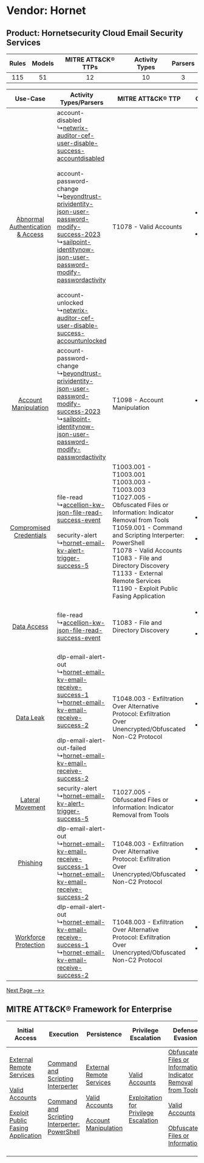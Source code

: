 Vendor: Hornet
==============
Product: Hornetsecurity Cloud Email Security Services
-----------------------------------------------------
| Rules | Models | MITRE ATT&CK® TTPs | Activity Types | Parsers |
|:-----:|:------:|:------------------:|:--------------:|:-------:|
|  115  |   51   |         12         |       10       |    3    |

|    Use-Case    | Activity Types/Parsers    | MITRE ATT&CK® TTP    | Content    |
|:----:| ---- | ---- | ---- |
| [Abnormal Authentication & Access](../../../UseCases/uc_abnormal_authentication_&_access.md) |  account-disabled<br> ↳[netwrix-auditor-cef-user-disable-success-accountdisabled](Ps/pC_netwrixauditorcefuserdisablesuccessaccountdisabled.md)<br><br> account-password-change<br> ↳[beyondtrust-prividentity-json-user-password-modify-success-2023](Ps/pC_beyondtrustprividentityjsonuserpasswordmodifysuccess2023.md)<br> ↳[sailpoint-identitynow-json-user-password-modify-passwordactivity](Ps/pC_sailpointidentitynowjsonuserpasswordmodifypasswordactivity.md)<br><br> account-unlocked<br> ↳[netwrix-auditor-cef-user-disable-success-accountunlocked](Ps/pC_netwrixauditorcefuserdisablesuccessaccountunlocked.md)<br> | T1078 - Valid Accounts<br>    | [<ul><li>2 Rules</li></ul><ul><li>1 Models</li></ul>](RM/r_m_hornet_hornetsecurity_cloud_email_security_services_Abnormal_Authentication_&_Access.md) |
|    [Account Manipulation](../../../UseCases/uc_account_manipulation.md)    |  account-password-change<br> ↳[beyondtrust-prividentity-json-user-password-modify-success-2023](Ps/pC_beyondtrustprividentityjsonuserpasswordmodifysuccess2023.md)<br> ↳[sailpoint-identitynow-json-user-password-modify-passwordactivity](Ps/pC_sailpointidentitynowjsonuserpasswordmodifypasswordactivity.md)<br>    | T1098 - Account Manipulation<br>    | [<ul><li>1 Rules</li></ul>](RM/r_m_hornet_hornetsecurity_cloud_email_security_services_Account_Manipulation.md)    |
|          [Compromised Credentials](../../../UseCases/uc_compromised_credentials.md)          |  file-read<br> ↳[accellion-kw-json-file-read-success-event](Ps/pC_accellionkwjsonfilereadsuccessevent.md)<br><br> security-alert<br> ↳[hornet-email-kv-alert-trigger-success-5](Ps/pC_hornetemailkvalerttriggersuccess5.md)<br>    | T1003.001 - T1003.001<br>T1003.003 - T1003.003<br>T1027.005 - Obfuscated Files or Information: Indicator Removal from Tools<br>T1059.001 - Command and Scripting Interperter: PowerShell<br>T1078 - Valid Accounts<br>T1083 - File and Directory Discovery<br>T1133 - External Remote Services<br>T1190 - Exploit Public Fasing Application<br> | [<ul><li>61 Rules</li></ul><ul><li>28 Models</li></ul>](RM/r_m_hornet_hornetsecurity_cloud_email_security_services_Compromised_Credentials.md)        |
|    [Data Access](../../../UseCases/uc_data_access.md)    |  file-read<br> ↳[accellion-kw-json-file-read-success-event](Ps/pC_accellionkwjsonfilereadsuccessevent.md)<br>    | T1083 - File and Directory Discovery<br>    | [<ul><li>32 Rules</li></ul><ul><li>18 Models</li></ul>](RM/r_m_hornet_hornetsecurity_cloud_email_security_services_Data_Access.md)    |
|    [Data Leak](../../../UseCases/uc_data_leak.md)    |  dlp-email-alert-out<br> ↳[hornet-email-kv-email-receive-success-1](Ps/pC_hornetemailkvemailreceivesuccess1.md)<br> ↳[hornet-email-kv-email-receive-success-2](Ps/pC_hornetemailkvemailreceivesuccess2.md)<br><br> dlp-email-alert-out-failed<br> ↳[hornet-email-kv-email-receive-success-2](Ps/pC_hornetemailkvemailreceivesuccess2.md)<br>    | T1048.003 - Exfiltration Over Alternative Protocol: Exfiltration Over Unencrypted/Obfuscated Non-C2 Protocol<br>    | [<ul><li>39 Rules</li></ul><ul><li>19 Models</li></ul>](RM/r_m_hornet_hornetsecurity_cloud_email_security_services_Data_Leak.md)    |
|    [Lateral Movement](../../../UseCases/uc_lateral_movement.md)    |  security-alert<br> ↳[hornet-email-kv-alert-trigger-success-5](Ps/pC_hornetemailkvalerttriggersuccess5.md)<br>    | T1027.005 - Obfuscated Files or Information: Indicator Removal from Tools<br>    | [<ul><li>1 Rules</li></ul>](RM/r_m_hornet_hornetsecurity_cloud_email_security_services_Lateral_Movement.md)    |
|    [Phishing](../../../UseCases/uc_phishing.md)    |  dlp-email-alert-out<br> ↳[hornet-email-kv-email-receive-success-1](Ps/pC_hornetemailkvemailreceivesuccess1.md)<br> ↳[hornet-email-kv-email-receive-success-2](Ps/pC_hornetemailkvemailreceivesuccess2.md)<br>    | T1048.003 - Exfiltration Over Alternative Protocol: Exfiltration Over Unencrypted/Obfuscated Non-C2 Protocol<br>    | [<ul><li>1 Rules</li></ul><ul><li>1 Models</li></ul>](RM/r_m_hornet_hornetsecurity_cloud_email_security_services_Phishing.md)    |
|    [Workforce Protection](../../../UseCases/uc_workforce_protection.md)    |  dlp-email-alert-out<br> ↳[hornet-email-kv-email-receive-success-1](Ps/pC_hornetemailkvemailreceivesuccess1.md)<br> ↳[hornet-email-kv-email-receive-success-2](Ps/pC_hornetemailkvemailreceivesuccess2.md)<br>    | T1048.003 - Exfiltration Over Alternative Protocol: Exfiltration Over Unencrypted/Obfuscated Non-C2 Protocol<br>    | [<ul><li>4 Rules</li></ul><ul><li>1 Models</li></ul>](RM/r_m_hornet_hornetsecurity_cloud_email_security_services_Workforce_Protection.md)    |
[Next Page -->>](2_ds_hornet_hornetsecurity_cloud_email_security_services.md)

MITRE ATT&CK® Framework for Enterprise
--------------------------------------
| Initial Access                                                                                                                                                                                                                         | Execution                                                                                                                                                                                    | Persistence                                                                                                                                                                                                               | Privilege Escalation                                                                                                                                          | Defense Evasion                                                                                                                                                                                                                                                               | Credential Access                                                          | Discovery                                                                         | Lateral Movement | Collection | Command and Control | Exfiltration                                                                                                                                                                                                                                         | Impact |
| -------------------------------------------------------------------------------------------------------------------------------------------------------------------------------------------------------------------------------------- | -------------------------------------------------------------------------------------------------------------------------------------------------------------------------------------------- | ------------------------------------------------------------------------------------------------------------------------------------------------------------------------------------------------------------------------- | ------------------------------------------------------------------------------------------------------------------------------------------------------------- | ----------------------------------------------------------------------------------------------------------------------------------------------------------------------------------------------------------------------------------------------------------------------------- | -------------------------------------------------------------------------- | --------------------------------------------------------------------------------- | ---------------- | ---------- | ------------------- | ---------------------------------------------------------------------------------------------------------------------------------------------------------------------------------------------------------------------------------------------------- | ------ |
| [External Remote Services](https://attack.mitre.org/techniques/T1133)<br><br>[Valid Accounts](https://attack.mitre.org/techniques/T1078)<br><br>[Exploit Public Fasing Application](https://attack.mitre.org/techniques/T1190)<br><br> | [Command and Scripting Interperter](https://attack.mitre.org/techniques/T1059)<br><br>[Command and Scripting Interperter: PowerShell](https://attack.mitre.org/techniques/T1059/001)<br><br> | [External Remote Services](https://attack.mitre.org/techniques/T1133)<br><br>[Valid Accounts](https://attack.mitre.org/techniques/T1078)<br><br>[Account Manipulation](https://attack.mitre.org/techniques/T1098)<br><br> | [Valid Accounts](https://attack.mitre.org/techniques/T1078)<br><br>[Exploitation for Privilege Escalation](https://attack.mitre.org/techniques/T1068)<br><br> | [Obfuscated Files or Information: Indicator Removal from Tools](https://attack.mitre.org/techniques/T1027/005)<br><br>[Valid Accounts](https://attack.mitre.org/techniques/T1078)<br><br>[Obfuscated Files or Information](https://attack.mitre.org/techniques/T1027)<br><br> | [OS Credential Dumping](https://attack.mitre.org/techniques/T1003)<br><br> | [File and Directory Discovery](https://attack.mitre.org/techniques/T1083)<br><br> |                  |            |                     | [Exfiltration Over Alternative Protocol](https://attack.mitre.org/techniques/T1048)<br><br>[Exfiltration Over Alternative Protocol: Exfiltration Over Unencrypted/Obfuscated Non-C2 Protocol](https://attack.mitre.org/techniques/T1048/003)<br><br> |        |